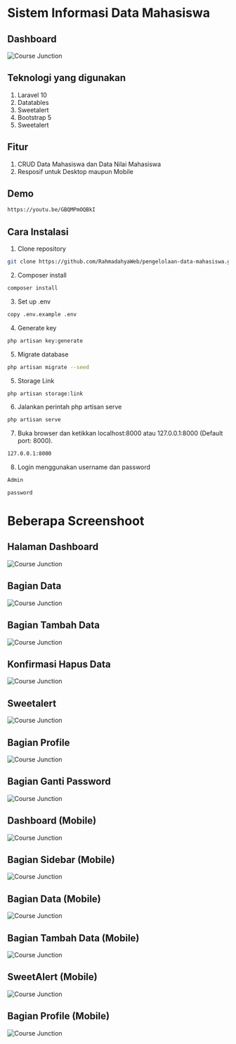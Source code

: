 # Sistem Informasi Data Mahasiswa

## Dashboard

![Course Junction](https://i.imgur.com/TVUpWlJ.png)

## Teknologi yang digunakan

1. Laravel 10
2. Datatables
3. Sweetalert
4. Bootstrap 5
5. Sweetalert

## Fitur

1. CRUD Data Mahasiswa dan Data Nilai Mahasiswa
2. Resposif untuk Desktop maupun Mobile

## Demo

```bash
https://youtu.be/GBQMPmOQBkI
```

## Cara Instalasi

1. Clone repository

```bash
git clone https://github.com/RahmadahyaWeb/pengelolaan-data-mahasiswa.git
```

2. Composer install

```bash
composer install
```

3. Set up .env

```bash
copy .env.example .env
```

4. Generate key

```bash
php artisan key:generate
```

5. Migrate database

```bash
php artisan migrate --seed
```

5. Storage Link

```bash
php artisan storage:link
```

6. Jalankan perintah php artisan serve

```bash
php artisan serve
```

7. Buka browser dan ketikkan localhost:8000 atau 127.0.0.1:8000 (Default port: 8000).

```bash
127.0.0.1:8000
```

8. Login menggunakan username dan password

```bash
Admin
```

```bash
password
```

# Beberapa Screenshoot

## Halaman Dashboard

![Course Junction](https://i.imgur.com/VYm1G3N.png)

## Bagian Data

![Course Junction](https://i.imgur.com/TVUpWlJ.png)

## Bagian Tambah Data

![Course Junction](https://i.imgur.com/Xtt4ipA.png)

## Konfirmasi Hapus Data

![Course Junction](https://i.imgur.com/11gVekm.png)

## Sweetalert

![Course Junction](https://i.imgur.com/91xInLF.png)

## Bagian Profile

![Course Junction](https://i.imgur.com/aCrzwPo.png)

## Bagian Ganti Password

![Course Junction](https://i.imgur.com/lFU71DX.png)

## Dashboard (Mobile)

![Course Junction](https://i.imgur.com/sWgb4Kh.jpg)

## Bagian Sidebar (Mobile)

![Course Junction](https://i.imgur.com/XetWqNl.jpg)

## Bagian Data (Mobile)

![Course Junction](https://i.imgur.com/OfsATM3.jpg)

## Bagian Tambah Data (Mobile)

![Course Junction](https://i.imgur.com/McWzBwV.jpg)

## SweetAlert (Mobile)

![Course Junction](https://i.imgur.com/c2zMGqE.jpg)

## Bagian Profile (Mobile)

![Course Junction](https://i.imgur.com/7fhmBdp.jpg)
